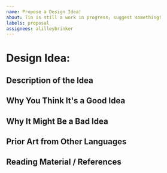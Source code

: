 ```yaml
---
name: Propose a Design Idea!
about: Tin is still a work in progress; suggest something!
labels: proposal
assignees: alilleybrinker
---
```


# Design Idea: <NAME>

## Description of the Idea

<!-- Replace the NAME above, and put a description of your idea here. -->

## Why You Think It's a Good Idea

<!-- Describe what you think the idea would add to or improve in the language. -->

## Why It Might Be a Bad Idea

<!--
Explain possible downsides to the idea, including how it could interact
negatively with other parts of the language.
 -->

## Prior Art from Other Languages

<!-- Show any comparisons to other languages which you think are relevant. -->

## Reading Material / References

<!-- Provide links to any relevant materials: papers, talks, blog posts, etc. -->

